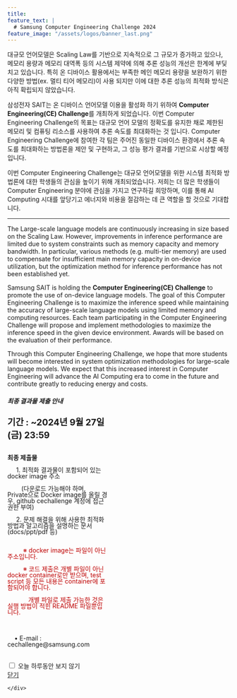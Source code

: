 ```yaml
---
title:
feature_text: |
  # Samsung Computer Engineering Challenge 2024
feature_image: "/assets/logos/banner_last.png"
---
```


대규모 언어모델은 Scaling Law를 기반으로 지속적으로 그 규모가 증가하고 있으나, 메모리 용량과 메모리 대역폭 등의 시스템 제약에 의해 추론 성능의 개선은 한계에 부딪치고 있습니다.
특히 온 디바이스 활용에서는 부족한 메인 메모리 용량을 보완하기 위한 다양한 방법(ex. 멀티 티어 메모리)이 사용 되지만 이에 대한 추론 성능의 최적화 방식은 아직 확립되지 않았습니다.

삼성전자 SAIT는 온 디바이스 언어모델 이용을 활성화 하기 위하여 **Computer Engineering(CE) Challenge**를 개최하게 되었습니다.
이번 Computer Engineering Challenge의 목표는 대규모 언어 모델의 정확도를 유지한 채로 제한된 메모리 및 컴퓨팅 리소스를 사용하여 추론 속도를 최대화하는 것 입니다.
Computer Engineering Challenge에 참여한 각 팀은 주어진 동일한 디바이스 환경에서 추론 속도를 최대화하는 방법론을 제안 및 구현하고, 그 성능 평가 결과를 기반으로 시상할 예정입니다.

이번 Computer Engineering Challenge는 대규모 언어모델을 위한 시스템 최적화 방법론에 대한 학생들의 관심을 높이기 위해 개최되었습니다. 저희는 더 많은 학생들이 Computer Engineering 분야에 관심을 가지고 연구하길 희망하며, 이를 통해 AI Computing 시대를 앞당기고 에너지와 비용을 절감하는 데 큰 역할을 할 것으로 기대합니다.    


<hr />

The Large-scale language models are continuously increasing in size based on the Scaling Law. However, improvements in inference performance are limited due to system constraints such as memory capacity and memory bandwidth. In particular, various methods (e.g. multi-tier memory) are used to compensate for insufficient main memory capacity in on-device utilization, but the optimization method for inference performance has not been established yet.

Samsung SAIT is holding the **Computer Engineering(CE) Challenge** to promote the use of on-device language models. The goal of this Computer Engineering Challenge is to maximize the inference speed while maintaining the accuracy of large-scale language models using limited memory and computing resources. Each team participating in the Computer Engineering Challenge will propose and implement methodologies to maximize the inference speed in the given device environment. Awards will be based on the evaluation of their performance.

Through this Computer Engineering Challenge, we hope that more students will become interested in system optimization methodologies for large-scale language models. We expect that this increased interest in Computer Engineering will advance the AI Computing era to come in the future and contribute greatly to reducing energy and costs.

<!-- layer popup content -->
<div class="layerPopup" id="layer_popup" style="visibility: visible;">
    <div class="layerBox" style="width:45%;">
        <h5 class="title"> <b>최종 결과물 제출 안내</b></h5>
        <div class="cont">
	    <b style="font-size:20px;">기간 : ~2024년 9월 27일 (금) 23:59</b> 
      	    <br><br><p style="line-height:1;"><b>최종 제출물</b>  </p>        
    	    <p style="line-height:1;">&nbsp;&nbsp;&nbsp;&nbsp; 1. 최적화 결과물이 포함되어 있는 docker image 주소   
      	    <p style="line-height:1;">&nbsp;&nbsp;&nbsp;&nbsp;&nbsp;&nbsp;&nbsp; (다운로드 가능해야 하며, Private으로 Docker image를 올릴 경우, github cechallenge 계정에 접근 권한 부여)  </p> 
            <p style="line-height:1;">&nbsp;&nbsp;&nbsp;&nbsp; 2. 문제 해결을 위해 사용한 최적화 방법과 알고리즘을 설명하는 문서 (docs/ppt/pdf 등)          
	    <br><br><p style="line-height:1; color:#be0000;">&nbsp;&nbsp;&nbsp;&nbsp;&nbsp;&nbsp;&nbsp;&nbsp; ※ docker image는 파일이 아닌 주소입니다.  </p>
	    <p style="line-height:1; color:#be0000;">&nbsp;&nbsp;&nbsp;&nbsp;&nbsp;&nbsp;&nbsp;&nbsp; ※ 코드 제출은 개별 파일이 아닌 docker container로만 받으며, test script 등 모든 내용은 container에 포함되어야 합니다.   </p>
	    <p style="line-height:1; color:#be0000;">&nbsp;&nbsp;&nbsp;&nbsp;&nbsp;&nbsp;&nbsp;&nbsp;&nbsp;&nbsp;&nbsp; 개별 파일로 제출 가능한 것은 실행 방법이 적힌 README 파일뿐입니다.</p>
            <br><p style="line-height:1;">&nbsp;&nbsp;&nbsp;&nbsp;&bull;&nbsp;E-mail : cechallenge@samsung.com </p>   
        <br>         
        <form name="pop_form">
            <div id="check" ><input type="checkbox" name="chkbox" value="checkbox" id='chkbox' >
            <label for="chkbox">오늘 하루동안 보지 않기</label></div>
		      <div id="close" ><a href="javascript:closePop();">닫기</a>
		
	</div>  
